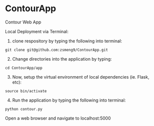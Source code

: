 # ContourApp
Contour Web App

Local Deployment via Terminal:

1) clone respository by typing the following into terminal:
````
git clone git@github.com:zsmeng9/ContourApp.git
````

2) Change directories into the application by typing:
````
cd ContourApp/app
````

3) Now, setup the virtual environment of local dependencies (ie. Flask, etc):
````
source bin/activate
````

4) Run the application by typing the following into terminal:
````
python contour.py
````

Open a web browser and navigate to localhost:5000
